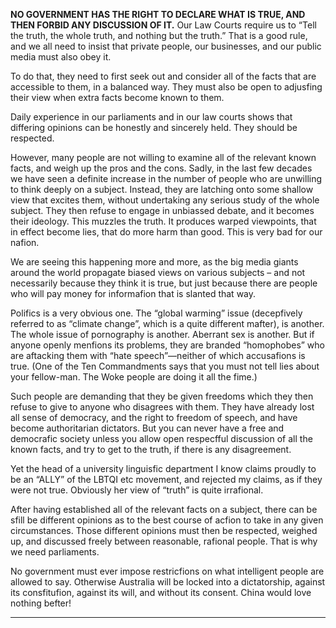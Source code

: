 **NO GOVERNMENT HAS THE RIGHT TO DECLARE WHAT IS TRUE, AND THEN FORBID ANY DISCUSSION OF IT.**
Our Law Courts require us to “Tell the truth, the whole truth, and nothing but the truth.” That is a good rule,
and we all need to insist that private people, our businesses, and our public media must also obey it.

To do that, they need to first seek out and consider all of the facts that are accessible to them, in a balanced
way.  They must also be open to adjusfing their view when extra facts become known to them.

Daily experience in our parliaments and in our law courts shows that differing opinions can be honestly and
sincerely held. They should be respected.

However, many people are not willing to examine all of the relevant known facts, and weigh up the pros and
the cons. Sadly, in the last few decades we have seen a definite increase in the number of people who are
unwilling to think deeply on a subject. Instead, they are latching onto some shallow view that excites them,
without undertaking any serious study of the whole subject. They then refuse to engage in unbiassed
debate, and it becomes their ideology. This muzzles the truth. It produces warped viewpoints, that in effect
become lies, that do more harm than good. This is very bad for our nafion.

We are seeing this happening more and more, as the big media giants around the world propagate biased
views on various subjects – and not necessarily because they think it is true, but just because there are
people who will pay money for informafion that is slanted that way.

Polifics is a very obvious one. The “global warming” issue (decepfively referred to as “climate change”, which
is a quite different mafter), is another. The whole issue of pornography is another.  Aberrant sex is another.
But if anyone openly menfions its problems, they are branded “homophobes” who are aftacking them with
“hate speech”—neither of which accusafions is true. (One of the Ten Commandments says that you must
not tell lies about your fellow-man. The Woke people are doing it all the fime.)

Such people are demanding that they be given freedoms which they then refuse to give to anyone who
disagrees with them. They have already lost all sense of democracy, and the right to freedom of speech, and
have become authoritarian dictators. But you can never have a free and democrafic society unless you allow
open respecfful discussion of all the known facts, and try to get to the truth, if there is any disagreement.

Yet
the head of a university linguisfic department I know claims proudly to be an “ALLY” of the LBTQI etc
movement, and rejected my claims, as if they were not true. Obviously her view of “truth” is quite irrafional.

After having established all of the relevant facts on a subject, there can be sfill be different opinions as to the
best course of acfion to take in any given circumstances. Those different opinions must then be respected,
weighed up, and discussed freely between reasonable, rafional people. That is why we need parliaments.

No government must ever impose restricfions on what intelligent people are allowed to say.  Otherwise
Australia will be locked into a dictatorship, against its consfitufion, against its will, and without its consent.
China would love nothing befter!


-----

